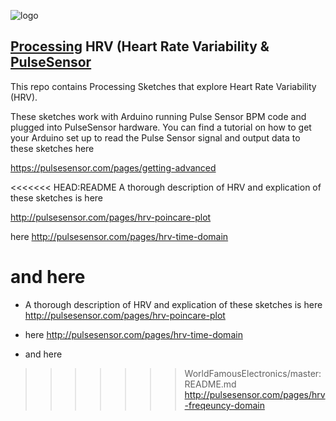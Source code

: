 ![logo](https://avatars0.githubusercontent.com/u/7002937?v=3&s=200)


## <a href="https://processing.org"> Processing</a> HRV (Heart Rate Variability & <a href="http://www.pulsesensor.com">PulseSensor</a>

This repo contains Processing Sketches that explore Heart Rate Variability (HRV).

These sketches work with Arduino running Pulse Sensor BPM code and plugged into PulseSensor hardware. You can find a tutorial on how to get your Arduino set up to read the Pulse Sensor signal and output data to these sketches here

https://pulsesensor.com/pages/getting-advanced

<<<<<<< HEAD:README
A thorough description of HRV and explication of these sketches is here

http://pulsesensor.com/pages/hrv-poincare-plot

here
http://pulsesensor.com/pages/hrv-time-domain

and here
=======
*  A thorough description of HRV and explication of these sketches is here
http://pulsesensor.com/pages/hrv-poincare-plot

*  here
http://pulsesensor.com/pages/hrv-time-domain

*  and here
>>>>>>> WorldFamousElectronics/master:README.md
http://pulsesensor.com/pages/hrv-freqeuncy-domain
